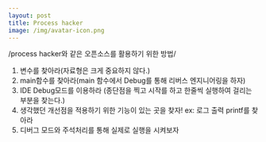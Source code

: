 ```yaml
---
layout: post
title: Process hacker
image: /img/avatar-icon.png
---
```

/process hacker와 같은 오픈소스를 활용하기 위한 방법/

1. 변수를 찾아라(자료형은 크게 중요하지 않다.)
2. main함수를 찾아라(main 함수에서 Debug를 통해 리버스 엔지니어링을 하자)
3. IDE Debug모드를 이용하라 (종단점<f9>을 찍고 시작<f5>를 하고 한줄씩<f10> 실행하여 걸리는 부분을 찾는다.)
4. 생각했던 개선점을 적용하기 위한 기능이 있는 곳을 찾자! ex: 로그 출력 printf를 찾아라
5. 디버그 모드와 주석처리를 통해 실제로 실행을 시켜보자
